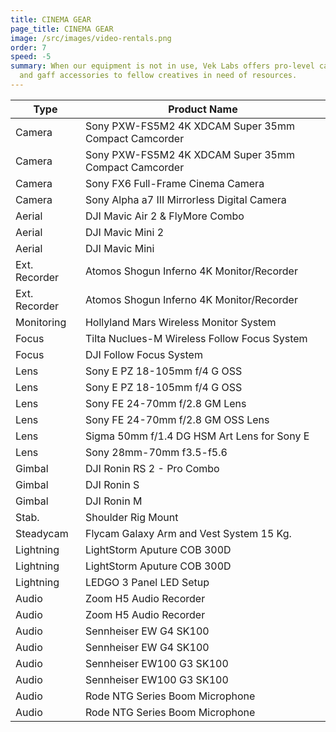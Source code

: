 ```yaml
---
title: CINEMA GEAR
page_title: CINEMA GEAR
image: /src/images/video-rentals.png
order: 7
speed: -5
summary: When our equipment is not in use, Vek Labs offers pro-level camera gear
  and gaff accessories to fellow creatives in need of resources.
---
```


| Type          | Product Name                                         |
| ------------- | ---------------------------------------------------- |
| Camera        | Sony PXW-FS5M2 4K XDCAM Super 35mm Compact Camcorder |
| Camera        | Sony PXW-FS5M2 4K XDCAM Super 35mm Compact Camcorder |
| Camera        | Sony FX6 Full-Frame Cinema Camera                    |
| Camera        | Sony Alpha a7 III Mirrorless Digital Camera          |
| Aerial        | DJI Mavic Air 2 & FlyMore Combo                      |
| Aerial        | DJI Mavic Mini 2                                     |
| Aerial        | DJI Mavic Mini                                       |
| Ext. Recorder | Atomos Shogun Inferno 4K Monitor/Recorder            |
| Ext. Recorder | Atomos Shogun Inferno 4K Monitor/Recorder            |
| Monitoring    | Hollyland Mars Wireless Monitor System               |
| Focus         | Tilta Nuclues-M Wireless Follow Focus System         |
| Focus         | DJI Follow Focus System                              |
| Lens          | Sony E PZ 18-105mm f/4 G OSS                         |
| Lens          | Sony E PZ 18-105mm f/4 G OSS                         |
| Lens          | Sony FE 24-70mm f/2.8 GM Lens                        |
| Lens          | Sony FE 24-70mm f/2.8 GM OSS Lens                    |
| Lens          | Sigma 50mm f/1.4 DG HSM Art Lens for Sony E          |
| Lens          | Sony 28mm-70mm f3.5-f5.6                             |
| Gimbal        | DJI Ronin RS 2 - Pro Combo                           |
| Gimbal        | DJI Ronin S                                          |
| Gimbal        | DJI Ronin M                                          |
| Stab.         | Shoulder Rig Mount                                   |
| Steadycam     | Flycam Galaxy Arm and Vest System 15 Kg.             |
| Lightning     | LightStorm Aputure COB 300D                          |
| Lightning     | LightStorm Aputure COB 300D                          |
| Lightning     | LEDGO 3 Panel LED Setup                              |
| Audio         | Zoom H5 Audio Recorder                               |
| Audio         | Zoom H5 Audio Recorder                               |
| Audio         | Sennheiser EW G4 SK100                               |
| Audio         | Sennheiser EW G4 SK100                               |
| Audio         | Sennheiser EW100 G3 SK100                            |
| Audio         | Sennheiser EW100 G3 SK100                            |
| Audio         | Rode NTG Series Boom Microphone                      |
| Audio         | Rode NTG Series Boom Microphone                      |
